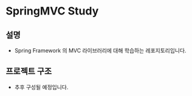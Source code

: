 # SpringMVC Study

## 설명
- Spring Framework 의 MVC 라이브러리에 대해 학습하는 레포지토리입니다.

## 프로젝트 구조
- 추후 구성될 예정입니다.
